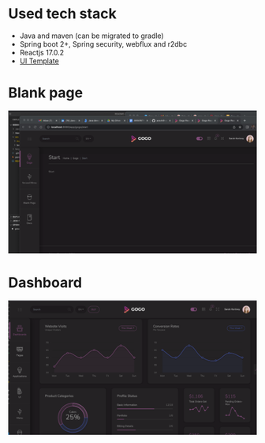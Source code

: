 # Used tech stack

- Java and maven (can be migrated to gradle)
- Spring boot 2+, Spring security, webflux and r2dbc
- Reactjs 17.0.2
- [UI Template](https://gogo-react.coloredstrategies.com/app/dashboards/default)

# Blank page

![alt](./readme/img/blank-page.png)

# Dashboard

![alt](./readme/img/dashboard.png)
